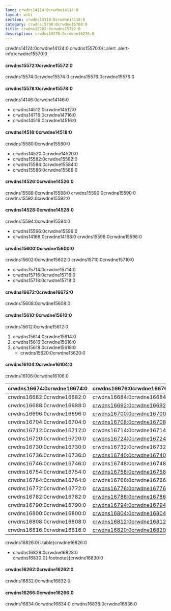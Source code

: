 ```yaml
---
lang: crwdns14114:0crwdne14114:0
layout: wiki
section: crwdns14118:0crwdne14118:0
category: crwdns15700:0crwdne15700:0
title: crwdns15702:0crwdne15702:0
description: crwdns16276:0crwdne16276:0
---
```


crwdns14124:0crwdne14124:0
crwdns15570:0{:.alert .alert-info}crwdne15570:0

#### crwdns15572:0crwdne15572:0
crwdns15574:0crwdne15574:0 crwdns15576:0crwdne15576:0

#### crwdns15578:0crwdne15578:0
crwdns14146:0crwdne14146:0
- crwdns14512:0crwdne14512:0
- crwdns14716:0crwdne14716:0
- crwdns14516:0crwdne14516:0

#### crwdns14518:0crwdne14518:0
crwdns15580:0crwdne15580:0
- crwdns14520:0crwdne14520:0
- crwdns15582:0crwdne15582:0
- crwdns15584:0crwdne15584:0
- crwdns15586:0crwdne15586:0

#### crwdns14526:0crwdne14526:0
crwdns15588:0crwdne15588:0 crwdns15590:0crwdne15590:0 crwdns15592:0crwdne15592:0

#### crwdns14528:0crwdne14528:0
crwdns15594:0crwdne15594:0

- crwdns15596:0crwdne15596:0
- crwdns14168:0crwdne14168:0 crwdns15598:0crwdne15598:0

#### crwdns15600:0crwdne15600:0
crwdns15602:0crwdne15602:0 crwdns15710:0crwdne15710:0
- crwdns15714:0crwdne15714:0
- crwdns15716:0crwdne15716:0
- crwdns15718:0crwdne15718:0

#### crwdns16672:0crwdne16672:0
crwdns15608:0crwdne15608:0

#### crwdns15610:0crwdne15610:0
crwdns15612:0crwdne15612:0
1. crwdns15614:0crwdne15614:0
1. crwdns15616:0crwdne15616:0
1. crwdns15618:0crwdne15618:0
   - crwdns15620:0crwdne15620:0

#### crwdns16104:0crwdne16104:0

crwdns16106:0crwdne16106:0

| crwdns16674:0crwdne16674:0 | crwdns16676:0crwdne16676:0                | crwdns16678:0crwdne16678:0   | crwdns16680:0crwdne16680:0   |
| -------------------------- | ----------------------------------------- | ---------------------------- | ---------------------------- |
| crwdns16682:0crwdne16682:0 | crwdns16684:0crwdne16684:0                | `crwdns16686:0crwdne16686:0` |                              |
| crwdns16688:0crwdne16688:0 | [crwdns16692:0crwdne16692:0][stellads]    | `crwdns16694:0crwdne16694:0` |                              |
| crwdns16696:0crwdne16696:0 | [crwdns16700:0crwdne16700:0][a5200ds]     | `crwdns16702:0crwdne16702:0` |                              |
| crwdns16704:0crwdne16704:0 | [crwdns16708:0crwdne16708:0][a7800ds]     | `crwdns16710:0crwdne16710:0` |                              |
| crwdns16712:0crwdne16712:0 | crwdns16714:0crwdne16714:0                | crwdns16716:0crwdne16716:0   | crwdns16718:0crwdne16718:0   |
| crwdns16720:0crwdne16720:0 | [crwdns16724:0crwdne16724:0][unlaunch]    | crwdns16726:0crwdne16726:0   | crwdns16728:0crwdne16728:0   |
| crwdns16730:0crwdne16730:0 | crwdns16732:0crwdne16732:0                | `crwdns16734:0crwdne16734:0` |                              |
| crwdns16736:0crwdne16736:0 | [crwdns16740:0crwdne16740:0][gameyob]     | crwdns16742:0crwdne16742:0   | `crwdns16744:0crwdne16744:0` |
| crwdns16746:0crwdne16746:0 | crwdns16748:0crwdne16748:0                | crwdns16750:0crwdne16750:0   | `crwdns16752:0crwdne16752:0` |
| crwdns16754:0crwdne16754:0 | [crwdns16758:0crwdne16758:0][s8ds]        | `crwdns16760:0crwdne16760:0` | `crwdns16762:0crwdne16762:0` |
| crwdns16764:0crwdne16764:0 | crwdns16766:0crwdne16766:0                | `crwdns16768:0crwdne16768:0` | crwdns16770:0crwdne16770:0   |
| crwdns16772:0crwdne16772:0 | [crwdns16776:0crwdne16776:0][s8ds]        | `crwdns16778:0crwdne16778:0` | `crwdns16780:0crwdne16780:0` |
| crwdns16782:0crwdne16782:0 | [crwdns16786:0crwdne16786:0][mpeg4player] | `crwdns16788:0crwdne16788:0` |                              |
| crwdns16790:0crwdne16790:0 | [crwdns16794:0crwdne16794:0][nesds]       | crwdns16796:0crwdne16796:0   | `crwdns16798:0crwdne16798:0` |
| crwdns16800:0crwdne16800:0 | [crwdns16804:0crwdne16804:0][nitrografx]  | `crwdns16806:0crwdne16806:0` |                              |
| crwdns16808:0crwdne16808:0 | [crwdns16812:0crwdne16812:0][rvidplayer]  | `crwdns16814:0crwdne16814:0` |                              |
| crwdns16816:0crwdne16816:0 | [crwdns16820:0crwdne16820:0][snemulds]    | crwdns16822:0crwdne16822:0   | crwdns16824:0crwdne16824:0   |
crwdns16826:0{:.table}crwdne16826:0

- crwdns16828:0crwdne16828:0
crwdns16830:0{:footnotes}crwdne16830:0

#### crwdns16262:0crwdne16262:0
crwdns16832:0crwdne16832:0

#### crwdns16266:0crwdne16266:0
crwdns16834:0crwdne16834:0 crwdns16836:0crwdne16836:0

[^1]: crwdns16838:0crwdne16838:0
[^2]: crwdns16840:0crwdne16840:0
[^3]: crwdns16842:0crwdne16842:0
[^4]: crwdns16844:0crwdne16844:0
[^5]: crwdns16846:0crwdne16846:0
[^6]: crwdns16854:0crwdne16854:0
[^7]: crwdns16850:0crwdne16850:0

[a5200ds]: crwdns16698:0crwdne16698:0
[a7800ds]: crwdns16706:0crwdne16706:0
[gameyob]: crwdns16738:0crwdne16738:0
[mpeg4player]: crwdns16784:0crwdne16784:0
[nesds]: crwdns16792:0crwdne16792:0
[nitrografx]: crwdns16802:0crwdne16802:0
[rvidplayer]: crwdns16810:0crwdne16810:0
[s8ds]: crwdns16756:0crwdne16756:0
[s8ds]: crwdns16774:0crwdne16774:0
[snemulds]: crwdns16818:0crwdne16818:0
[stellads]: crwdns16690:0crwdne16690:0
[unlaunch]: crwdns16722:0crwdne16722:0

